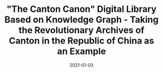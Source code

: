 ---
title: '"The Canton Canon" Digital Library Based on Knowledge Graph - Taking the Revolutionary Archives of Canton in the Republic of China as an Example'
collection: publications
status: published
permalink: /publication/2021-01-03-general
excerpt: ''
date: 2021-01-03
venue: 'ICEIT（2021 IEEE 10th International Conference on Educational and Information Technology）2021'
paperurl: ''
authors: 'Junchao Wu*, Ying Jiang, Xin Chen, Lingyu Guo, Xiaotong Wei and Xiaoyan Yang'
citation: 'J. Wu, Y. Jiang*, X. Chen, L. Guo, X. Wei and X. Yang, ""The Canton Canon" Digital Library Based on Knowledge Graph - Taking the Revolutionary Archives of Canton in the Republic of China as an Example," 2021 10th International Conference on Educational and Information Technology (ICEIT), 2021, pp. 171-179, doi: 10.1109/ICEIT51700.2021.9375538.'
paper: 'https://doi.org/10.1109/ICEIT51700.2021.9375538'
code: 'https://github.com/junchaoIU/CRHE-KG_DEV1.0_React'
award: 'Best Presentation Award'
show_year: true
---